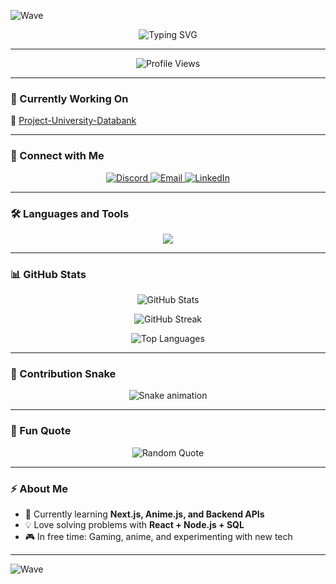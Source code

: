 <!-- Animated Header -->
![Wave](https://capsule-render.vercel.app/api?type=waving&height=200&text=Hey!%20I'm%20Md.%20Rashedul%20Islam%20Sabbir&fontAlign=50&fontColor=ffffff&color=0e75b6&animation=twinkling&fontSize=50)

<!-- Typing Animation -->
<p align="center">
  <img src="https://readme-typing-svg.demolab.com?font=Fira+Code&size=25&duration=3000&pause=1000&color=0E75B6&center=true&vCenter=true&width=600&lines=Frontend+Developer;Backend+Developer;Full+Stack+Learner;Open+Source+Enthusiast;Passionate+Coder+from+Bangladesh" alt="Typing SVG" />
</p>

---

<!-- Profile Views -->
<p align="center">
  <img src="https://komarev.com/ghpvc/?username=aidensabbir&label=Profile%20views&color=0e75b6&style=flat-square" alt="Profile Views" />
</p>

---

### 🌱 Currently Working On
🔭 [Project-University-Databank](https://github.com/ZARS0W0/Project-University-Databank)

---

### 🤝 Connect with Me
<p align="center">
  <a href="https://discord.gg/aidenhs100" target="_blank">
    <img src="https://img.shields.io/badge/Discord-%235865F2.svg?style=for-the-badge&logo=discord&logoColor=white" alt="Discord"/>
  </a>
  <a href="mailto:yourmail@gmail.com" target="_blank">
    <img src="https://img.shields.io/badge/Gmail-D14836?style=for-the-badge&logo=gmail&logoColor=white" alt="Email"/>
  </a>
  <a href="https://linkedin.com/in/yourlinkedin" target="_blank">
    <img src="https://img.shields.io/badge/LinkedIn-0A66C2.svg?style=for-the-badge&logo=linkedin&logoColor=white" alt="LinkedIn"/>
  </a>
</p>

---

### 🛠️ Languages and Tools
<p align="center">
  <img src="https://skillicons.dev/icons?i=html,css,js,react,nodejs,python,mysql,postgresql,qt,arduino" />
</p>

---

### 📊 GitHub Stats
<p align="center">
  <img src="https://github-readme-stats.vercel.app/api?username=aidensabbir&show_icons=true&theme=tokyonight&hide_border=true" alt="GitHub Stats" />
</p>

<p align="center">
  <img src="https://github-readme-streak-stats.herokuapp.com/?user=aidensabbir&theme=tokyonight&hide_border=true" alt="GitHub Streak" />
</p>

<p align="center">
  <img src="https://github-readme-stats.vercel.app/api/top-langs/?username=aidensabbir&layout=compact&theme=tokyonight&hide_border=true" alt="Top Languages" />
</p>

---

### 🐍 Contribution Snake
<p align="center">
  <img src="https://raw.githubusercontent.com/aidensabbir/aidensabbir/output/github-contribution-grid-snake.svg" alt="Snake animation"/>
</p>

---

### 🎯 Fun Quote
<p align="center">
  <img src="https://quotes-github-readme.vercel.app/api?type=horizontal&theme=tokyonight" alt="Random Quote"/>
</p>

---

### ⚡ About Me
- 🌱 Currently learning **Next.js, Anime.js, and Backend APIs**  
- 💡 Love solving problems with **React + Node.js + SQL**  
- 🎮 In free time: Gaming, anime, and experimenting with new tech  

---

<!-- Animated Footer -->
![Wave](https://capsule-render.vercel.app/api?type=waving&height=150&section=footer&color=0e75b6)
